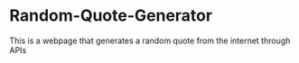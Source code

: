 # Random-Quote-Generator
This is a webpage that generates a random quote from the internet through APIs
